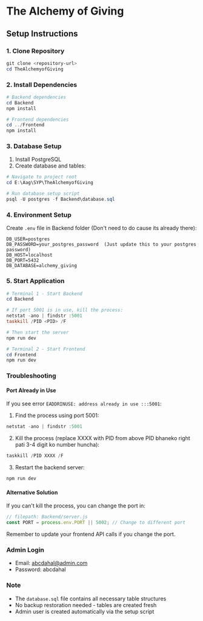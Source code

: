 # The Alchemy of Giving

## Setup Instructions

### 1. Clone Repository

```powershell
git clone <repository-url>
cd TheAlchemyofGiving
```

### 2. Install Dependencies

```powershell
# Backend dependencies
cd Backend
npm install

# Frontend dependencies
cd ../Frontend
npm install
```

### 3. Database Setup

1. Install PostgreSQL
2. Create database and tables:

```powershell
# Navigate to project root
cd E:\Aag\SYP\TheAlchemyofGiving

# Run database setup script
psql -U postgres -f Backend\database.sql
```

### 4. Environment Setup

Create `.env` file in Backend folder (Don't need to do cause its already there):

```env
DB_USER=postgres
DB_PASSWORD=your_postgres_password  (Just update this to your postgres password)
DB_HOST=localhost
DB_PORT=5432
DB_DATABASE=alchemy_giving
```

### 5. Start Application

```powershell
# Terminal 1 - Start Backend
cd Backend

# If port 5001 is in use, kill the process:
netstat -ano | findstr :5001
taskkill /PID <PID> /F

# Then start the server
npm run dev

# Terminal 2 - Start Frontend
cd Frontend
npm run dev
```

### Troubleshooting

#### Port Already in Use

If you see error `EADDRINUSE: address already in use :::5001`:

1. Find the process using port 5001:

```powershell
netstat -ano | findstr :5001
```

2. Kill the process (replace XXXX with PID from above PID bhaneko right pati 3-4 digit ko number huncha):

```powershell
taskkill /PID XXXX /F
```

3. Restart the backend server:

```powershell
npm run dev
```

#### Alternative Solution

If you can't kill the process, you can change the port in:

```javascript
// filepath: Backend/server.js
const PORT = process.env.PORT || 5002; // Change to different port
```

Remember to update your frontend API calls if you change the port.

### Admin Login

- Email: abcdahal@admin.com
- Password: abcdahal

### Note

- The `database.sql` file contains all necessary table structures
- No backup restoration needed - tables are created fresh
- Admin user is created automatically via the setup script
